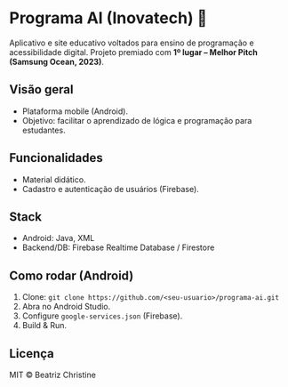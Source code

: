 # Programa AI (Inovatech) 🚀
Aplicativo e site educativo voltados para ensino de programação e acessibilidade digital. Projeto premiado com **1º lugar – Melhor Pitch (Samsung Ocean, 2023)**.

## Visão geral
- Plataforma mobile (Android).
- Objetivo: facilitar o aprendizado de lógica e programação para estudantes.

## Funcionalidades
- Material didático.
- Cadastro e autenticação de usuários (Firebase).

## Stack
- Android: Java, XML  
- Backend/DB: Firebase Realtime Database / Firestore  

## Como rodar (Android)
1. Clone: `git clone https://github.com/<seu-usuario>/programa-ai.git`  
2. Abra no Android Studio.  
3. Configure `google-services.json` (Firebase).  
4. Build & Run.

## Licença
MIT © Beatriz Christine
